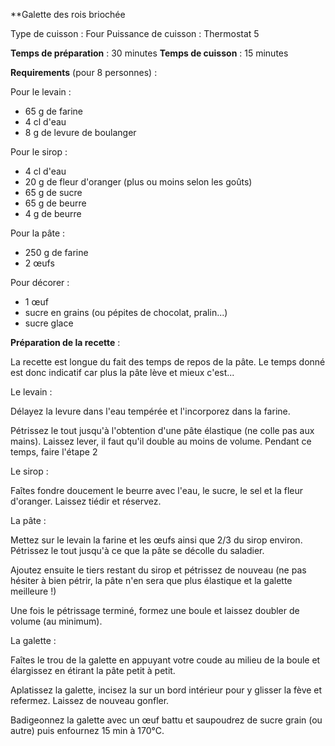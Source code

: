 
**Galette des rois briochée

Type de cuisson : Four
Puissance de cuisson : Thermostat 5


**Temps de préparation** : 30 minutes
**Temps de cuisson** : 15 minutes


**Requirements** (pour 8 personnes) :

Pour le levain :
- 65 g de farine
- 4 cl d'eau
- 8 g de levure de boulanger

Pour le sirop :
- 4 cl d'eau
- 20 g de fleur d'oranger (plus ou moins selon les goûts)
- 65 g de sucre
- 65 g de beurre
- 4 g de beurre

Pour la pâte :
- 250 g de farine
- 2 œufs

Pour décorer :
- 1 œuf
- sucre en grains (ou pépites de chocolat, pralin...)
- sucre glace


**Préparation de la recette** :

La recette est longue du fait des temps de repos de la pâte. Le temps donné est donc indicatif car plus la pâte lève et mieux c'est...

Le levain :

Délayez la levure dans l'eau tempérée et l'incorporez dans la farine.

Pétrissez le tout jusqu'à l'obtention d'une pâte élastique (ne colle pas aux mains). Laissez lever, il faut qu'il double au moins de volume. Pendant ce temps, faire l'étape 2

Le sirop :

Faîtes fondre doucement le beurre avec l'eau, le sucre, le sel et la fleur d'oranger. Laissez tiédir et réservez.

La pâte :

Mettez sur le levain la farine et les œufs ainsi que 2/3 du sirop environ. Pétrissez le tout jusqu'à ce que la pâte se décolle du saladier.

Ajoutez ensuite le tiers restant du sirop et pétrissez de nouveau (ne pas hésiter à bien pétrir, la pâte n'en sera que plus élastique et la galette meilleure !)

Une fois le pétrissage terminé, formez une boule et laissez doubler de volume (au minimum).

La galette :

Faîtes le trou de la galette en appuyant votre coude au milieu de la boule et élargissez en étirant la pâte petit à petit.

Aplatissez la galette, incisez la sur un bord intérieur pour y glisser la fève et refermez. Laissez de nouveau gonfler.

Badigeonnez la galette avec un œuf battu et saupoudrez de sucre grain (ou autre) puis enfournez 15 min à 170°C.

